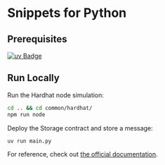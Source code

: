 # Snippets for Python

## Prerequisites

[![uv Badge](https://img.shields.io/badge/uv-261230?logo=astral&logoColor=fff&style=for-the-badge)](https://docs.astral.sh/uv/)

## Run Locally

Run the Hardhat node simulation:

```sh
cd .. && cd common/hardhat/
npm run node
```

Deploy the Storage contract and store a message:

```sh
uv run main.py
```

For reference, check out [the official documentation](https://web3py.readthedocs.io/en/stable/).
